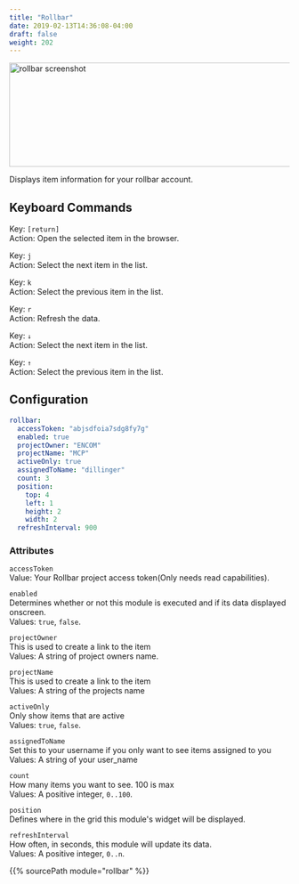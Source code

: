 ```yaml
---
title: "Rollbar"
date: 2019-02-13T14:36:08-04:00
draft: false
weight: 202
---
```


<img class="screenshot" src="/imgs/modules/rollbar.png" width="640" height="187" alt="rollbar screenshot" />


Displays item information for your rollbar account.

## Keyboard Commands

<span class="caption">Key:</span> `[return]` <br />
<span class="caption">Action:</span> Open the selected item in the browser.

<span class="caption">Key:</span> `j` <br />
<span class="caption">Action:</span> Select the next item in the list.

<span class="caption">Key:</span> `k` <br />
<span class="caption">Action:</span> Select the previous item in the list.

<span class="caption">Key:</span> `r` <br />
<span class="caption">Action:</span> Refresh the data.

<span class="caption">Key:</span> `↓` <br />
<span class="caption">Action:</span> Select the next item in the list.

<span class="caption">Key:</span> `↑` <br />
<span class="caption">Action:</span> Select the previous item in the list.

## Configuration

```yaml
rollbar:
  accessToken: "abjsdfoia7sdg8fy7g"
  enabled: true
  projectOwner: "ENCOM"
  projectName: "MCP"
  activeOnly: true
  assignedToName: "dillinger"
  count: 3
  position:
    top: 4
    left: 1
    height: 2
    width: 2
  refreshInterval: 900
```

### Attributes

`accessToken` <br />
Value: Your Rollbar project access token(Only needs read capabilities).

`enabled` <br />
Determines whether or not this module is executed and if its data displayed onscreen. <br />
Values: `true`, `false`.

`projectOwner` <br />
This is used to create a link to the item <br />
Values: A string of project owners name.

`projectName` <br />
This is used to create a link to the item <br />
Values: A string of the projects name

`activeOnly` <br />
Only show items that are active <br />
Values: `true`, `false`.

`assignedToName` <br />
Set this to your username if you only want to see items assigned to you <br />
Values: A string of your user_name

`count` <br />
How many items you want to see. 100 is max <br />
Values: A positive integer, `0..100`.

`position` <br />
Defines where in the grid this module's widget will be displayed. <br />

`refreshInterval` <br />
How often, in seconds, this module will update its data. <br />
Values: A positive integer, `0..n`.

{{% sourcePath module="rollbar" %}}